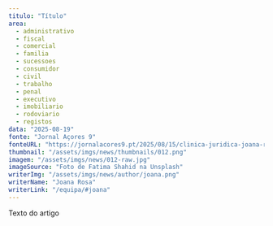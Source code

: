 ```yaml
---
titulo: "Título"
area:
  - administrativo
  - fiscal
  - comercial
  - familia
  - sucessoes
  - consumidor
  - civil
  - trabalho
  - penal
  - executivo
  - imobiliario
  - rodoviario
  - registos
data: "2025-08-19"
fonte: "Jornal Açores 9"
fonteURL: "https://jornalacores9.pt/2025/08/15/clinica-juridica-joana-rosa-da-validade-do-pacto-de-nao-concorrencia/"
thumbnail: "/assets/imgs/news/thumbnails/012.png"
imagem: "/assets/imgs/news/012-raw.jpg"
imageSource: "Foto de Fatima Shahid na Unsplash"
writerImg: "/assets/imgs/news/author/joana.png"
writerName: "Joana Rosa"
writerLink: "/equipa/#joana"
---
```


Texto do artigo

